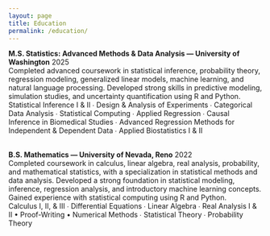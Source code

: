 ```yaml
---
layout: page
title: Education
permalink: /education/
---
```

**M.S. Statistics: Advanced Methods & Data Analysis — University of Washington** 2025<br>Completed advanced coursework in statistical inference, probability theory, regression modeling, generalized linear models, machine learning, and natural language processing. Developed strong skills in predictive modeling, simulation studies, and uncertainty quantification using R and Python.<br>
Statistical Inference I & II ∙ Design & Analysis of Experiments ∙ Categorical Data Analysis ∙ Statistical Computing ∙ Applied Regression ∙ Causal Inference in Biomedical Studies ∙ Advanced Regression Methods for Independent & Dependent Data ∙ Applied Biostatistics I & II
<br><br>

**B.S. Mathematics — University of Nevada, Reno** 2022<br>Completed coursework in calculus, linear algebra, real analysis, probability, and mathematical statistics, with a specialization in statistical methods and data analysis. Developed a strong foundation in statistical modeling, inference, regression analysis, and introductory machine learning concepts. Gained experience with statistical computing using R and Python.<br>
Calculus I, II, & III ∙ Differential Equations ∙ Linear Algebra ∙ Real Analysis I & II • Proof-Writing • Numerical Methods ∙ Statistical Theory ∙ Probability Theory 



